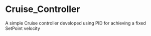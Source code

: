 # Cruise_Controller
 A simple Cruise controller developed using PID for achieving a fixed SetPoint velocity
